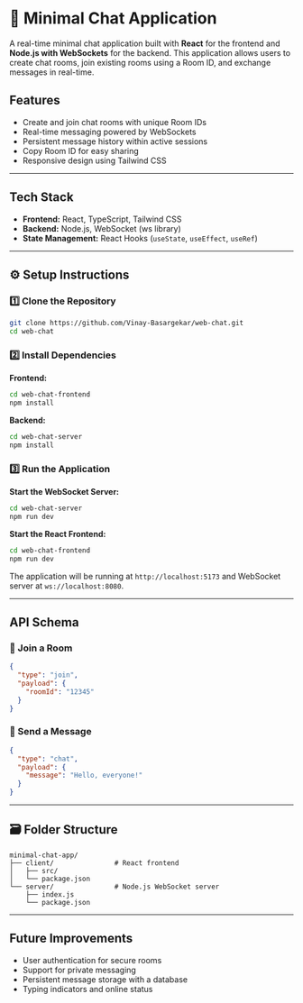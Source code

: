 # 📱 Minimal Chat Application

A real-time minimal chat application built with **React** for the frontend and **Node.js with WebSockets** for the backend. This application allows users to create chat rooms, join existing rooms using a Room ID, and exchange messages in real-time.

##  Features

- Create and join chat rooms with unique Room IDs
- Real-time messaging powered by WebSockets
- Persistent message history within active sessions
- Copy Room ID for easy sharing
- Responsive design using Tailwind CSS

---

##  Tech Stack

- **Frontend:** React, TypeScript, Tailwind CSS
- **Backend:** Node.js, WebSocket (ws library)
- **State Management:** React Hooks (`useState`, `useEffect`, `useRef`)

---

## ⚙️ Setup Instructions

### 1️⃣ Clone the Repository

```bash
git clone https://github.com/Vinay-Basargekar/web-chat.git
cd web-chat
```

### 2️⃣ Install Dependencies

**Frontend:**
```bash
cd web-chat-frontend
npm install
```

**Backend:**
```bash
cd web-chat-server
npm install
```

### 3️⃣ Run the Application

**Start the WebSocket Server:**
```bash
cd web-chat-server
npm run dev
```

**Start the React Frontend:**
```bash
cd web-chat-frontend
npm run dev
```

The application will be running at `http://localhost:5173` and WebSocket server at `ws://localhost:8080`.

---

##  API Schema

### 🔗 Join a Room
```json
{
  "type": "join",
  "payload": {
    "roomId": "12345"
  }
}
```

### 💬 Send a Message
```json
{
  "type": "chat",
  "payload": {
    "message": "Hello, everyone!"
  }
}
```

---

## 🗃️ Folder Structure

```
minimal-chat-app/
├── client/               # React frontend
│   ├── src/
│   └── package.json
└── server/               # Node.js WebSocket server
    ├── index.js
    └── package.json
```

---

##  Future Improvements

- User authentication for secure rooms
- Support for private messaging
- Persistent message storage with a database
- Typing indicators and online status

